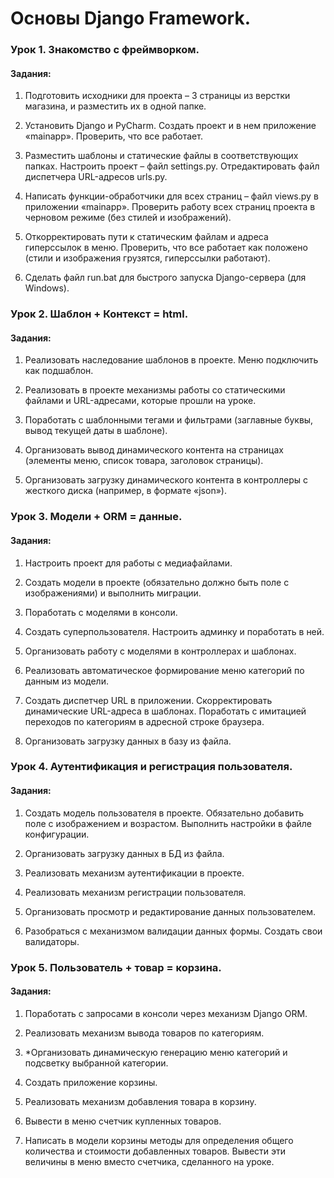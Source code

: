 # Основы Django Framework.

### Урок 1. Знакомство с фреймворком.

#### Задания:
1. Подготовить исходники для проекта – 3 страницы из верстки магазина, и разместить их в одной папке.

2. Установить Django и PyCharm. Создать проект и в нем приложение «mainapp». Проверить, что все работает.
 
3. Разместить шаблоны и статические файлы в соответствующих папках. Настроить проект – файл settings.py. Отредактировать файл диспетчера URL-адресов urls.py.
 
4. Написать функции-обработчики для всех страниц – файл views.py в приложении «mainapp». Проверить работу всех страниц проекта в черновом режиме (без стилей и изображений).

5. Откорректировать пути к статическим файлам и адреса гиперссылок в меню. Проверить, что все работает как положено (стили и изображения грузятся, гиперссылки работают).

6. Сделать файл run.bat для быстрого запуска Django-сервера (для Windows).

### Урок 2. Шаблон + Контекст = html.

#### Задания:
1. Реализовать наследование шаблонов в проекте. Меню подключить как подшаблон.

2. Реализовать в проекте механизмы работы со статическими файлами и URL-адресами, которые прошли на уроке.

3. Поработать с шаблонными тегами и фильтрами (заглавные буквы, вывод текущей даты в шаблоне).

4. Организовать вывод динамического контента на страницах (элементы меню, список товара, заголовок страницы).

5. Организовать загрузку динамического контента в контроллеры с жесткого диска (например, в формате «json»).

### Урок 3. Модели + ORM = данные.

#### Задания:
1. Настроить проект для работы с медиафайлами.

2. Создать модели в проекте (обязательно должно быть поле с изображениями) и выполнить миграции.

3. Поработать с моделями в консоли.

4. Создать суперпользователя. Настроить админку и поработать в ней.

5. Организовать работу с моделями в контроллерах и шаблонах.

6. Реализовать автоматическое формирование меню категорий по данным из модели.

7. Создать диспетчер URL в приложении. Скорректировать динамические URL-адреса в шаблонах. Поработать с имитацией переходов по категориям в адресной строке браузера.

8. Организовать загрузку данных в базу из файла.

### Урок 4. Аутентификация и регистрация пользователя.
#### Задания:
1. Создать модель пользователя в проекте. Обязательно добавить поле с изображением и возрастом. Выполнить настройки в файле конфигурации.
 
2. Организовать загрузку данных в БД из файла.
 
3. Реализовать механизм аутентификации в проекте.
 
4. Реализовать механизм регистрации пользователя.
 
5. Организовать просмотр и редактирование данных пользователем.
 
6. Разобраться с механизмом валидации данных формы. Создать свои валидаторы.

### Урок 5. Пользователь + товар = корзина.
#### Задания:

1. Поработать с запросами в консоли через механизм Django ORM.
 
2. Реализовать механизм вывода товаров по категориям.
 
3. *Организовать динамическую генерацию меню категорий и подсветку выбранной категории.
 
4. Создать приложение корзины.
 
5. Реализовать механизм добавления товара в корзину.
 
6. Вывести в меню счетчик купленных товаров.
 
7. Написать в модели корзины методы для определения общего количества и стоимости добавленных товаров. Вывести эти величины в меню вместо счетчика, сделанного на уроке.
